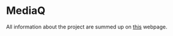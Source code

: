 # MediaQ #

All information about the project are summed up on [this](https://mediaqteamb.wordpress.com/) webpage.
